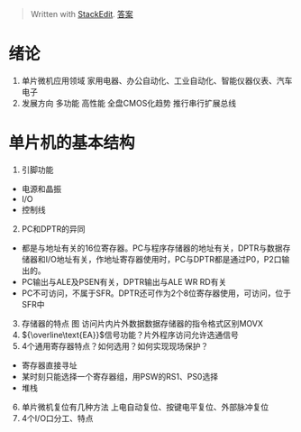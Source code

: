 > Written with [StackEdit](https://stackedit.io/).
> [答案](https://wenku.baidu.com/view/d2657490876fb84ae45c3b3567ec102de2bddfc9.html)
# 绪论
1. 单片微机应用领域
家用电器、办公自动化、工业自动化、智能仪器仪表、汽车电子
2. 发展方向
多功能 高性能 全盘CMOS化趋势 推行串行扩展总线
# 单片机的基本结构
1. 引脚功能
- 电源和晶振
- I/O
- 控制线
2. PC和DPTR的异同
- 都是与地址有关的16位寄存器。PC与程序存储器的地址有关，DPTR与数据存储器和I/O地址有关，作地址寄存器使用时，PC与DPTR都是通过P0，P2口输出的。
- PC输出与ALE及PSEN有关，DPTR输出与ALE WR RD有关
- PC不可访问，不属于SFR。DPTR还可作为2个8位寄存器使用，可访问，位于SFR中
3. 存储器的特点 图
访问片内片外数据数据存储器的指令格式区别MOVX
4. ${\overline\text{EA}}$信号功能？片外程序访问允许选通信号
5. 4个通用寄存器特点？如何选用？如何实现现场保护？
- 寄存器直接寻址
- 某时刻只能选择一个寄存器组，用PSW的RS1、PS0选择
- 堆栈
6. 单片微机复位有几种方法
上电自动复位、按键电平复位、外部脉冲复位
7. 4个I/O口分工、特点
<!--stackedit_data:
eyJoaXN0b3J5IjpbODYyNzY1MDU0LDE3MTg4NzYyNTUsLTUwMT
A4MTExLC0xMjgyODk4MzM5LDkzNzE5NzMzNywtNTY2NjQwMjAs
LTQ3NTUxMzY0NywxNDA5MzY5MTMwLC00OTc4MjE5MzAsNjE2MT
IxODI1LDE4NDQyOTM4OTgsLTYxODMzNjEyLC03ODg4MTkyNjgs
MjAzNjg4OTk4MCwtMTMzNjcwMDM4MywxNjU1NTc4ODE4LDE4Mj
k2ODYwNDcsLTU0NDQxNTgxNywxODA4ODU5NDI0LDczMDk5ODEx
Nl19
-->